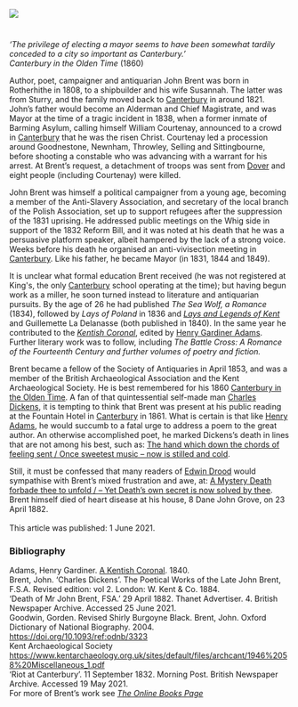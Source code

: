 [![](https://v3.juncture-digital.org/images/wb.svg)](https://v3.juncture-digital.org/wb)

<param ve-config title="John Brent (1808-1882)" author="Professor Carolyn Oulton" layout="vtl" 
banner="https://raw.githubusercontent.com/kent-map/images/main/banners/19c.jpg" description="">

<param ve-entity eid="Q29303" aliases="Canterbury">

<!-- Base map centred on Canterbury -->
<param ve-map center="Q29303" zoom="11.5">

<!-- Historical map layers -->
<param ve-map-layer active allmaps allmaps-id="d645df6b2e36d6f3" title="Kent OS 1863">

#

_‘The privilege of electing a mayor seems to have been somewhat tardily conceded to a city so important as Canterbury.’_   
_Canterbury in the Olden Time_ (1860)
<param ve-image url="https://stor.artstor.org/stor/bd59ff4f-a8f7-4728-95f7-cacbfafb3e00" label="The Westgate, Canterbury" attribution="Kent Maps Online Postcard Collection">

Author, poet, campaigner and antiquarian John Brent was born in Rotherhithe in 1808, to a shipbuilder and his wife Susannah. The latter was from Sturry, and the family moved back to [Canterbury](/19c/19c-canterbury) in around 1821. John’s father would become an Alderman and Chief Magistrate, and was Mayor at the time of a tragic incident in 1838, when a former inmate of Barming Asylum, calling himself William Courtenay, announced to a crowd in [Canterbury](/19c/19c-canterbury) that he was the risen Christ. Courtenay led a procession around Goodnestone, Newnham, Throwley, Selling and Sittingbourne, before shooting a constable who was advancing with a warrant for his arrest.  At Brent’s request, a detachment of troops was sent from [Dover](/19c/19c-dover)  and eight people (including Courtenay) were killed.
<param ve-image url="https://upload.wikimedia.org/wikipedia/commons/d/d8/The_parish_church%2C_Sturry%2C_Kent_-_geograph.org.uk_-_480705.jpg" label="The Parish Church, Sturry, Kent" attribution="David Mills" license="CC BY-SA 2.0">

John Brent was himself a political campaigner from a young age, becoming a member of the Anti-Slavery Association, and secretary of the local branch of the Polish Association, set up to support refugees after the suppression of the 1831 uprising. He addressed public meetings on the Whig side in support of the 1832 Reform Bill, and it was noted at his death that he was a persuasive platform speaker, albeit hampered by the lack of a strong voice. Weeks before his death he organised an anti-vivisection meeting in [Canterbury](/19c/19c-canterbury).  Like his father, he became Mayor (in 1831, 1844 and 1849).
<param ve-image url="https://upload.wikimedia.org/wikipedia/commons/1/1a/Canterbury_from_the_Railway_%28BM_1931%2C0818.1%29.jpg" label="Canterbury from the railway c. 1835-60" attribution="British Museum, Public domain, via Wikimedia Commons">

It is unclear what formal education Brent received (he was not registered at King's, the only [Canterbury](/19c/19c-canterbury) school operating at the time); but having begun work as a miller, he soon turned instead to literature and antiquarian pursuits. By the age of 26 he had published _The Sea Wolf, a Romance_ (1834), followed by _Lays of Poland_ in 1836 and [_Lays and Legends of Kent_]( https://books.googleusercontent.com/books/content?req=AKW5QadY0R5Cm4VnasEGIr2yjX6hcxRy5WKamnyzV88Kz5friiGL12cnFDMqmTJB5MTx89mslYp10DO_ZUws8fJWJDXT8eDF11Z4gMJ4rM2PbH87qyk2cH2YE7BWY_j7p8P8CeSgbH_LhpfR6aJ84ruTXzaeMXF7zqND_csLrvBp9mRjVaaQ8LlG6YDZJIhjRpE-Y8UD3J4HE8JOFANoGM0KFaBlpgwkEM7_uylI76SJD9D4mzOn28pPgFTkGwpXCzdCwfwm_LrtNrAZeJRQkayR0jBRQsas_tiR6j2trshM3eiaUCqK6YY)
and Guillemette La Delanasse (both published in 1840). In the same year he contributed to the [_Kentish Coronal_](https://www.google.co.uk/books/edition/The_Kentish_coronal_original_prose_and_p/oraka2LFkaAC?hl=en&gbpv=1), edited by [Henry Gardiner Adams](/19c/19c-gardiner-adams-biography). Further literary work was to follow, including _The Battle Cross: A Romance of the Fourteenth Century and further volumes of poetry and fiction._
<param ve-image url="https://upload.wikimedia.org/wikipedia/commons/7/73/Waterwheel_pit%2C_Abbot%27s_Mill_-_geograph.org.uk_-_1921736.jpg" label="Waterwheel pit, Abbot's Mill, Mill Lane, Canterbury - one of the six mills in Canterbury" attribution="Stephen Craven, Abbot's Mill, Mill Lane, Canterbury by Stephen Craven, via Wikimedia Commons" license="CC BY-SA 2.0">

Brent became a fellow of the Society of Antiquaries in April 1853, and was a member of the British Archaeological Association and the Kent Archaeological Society. He is best remembered for his 1860 [Canterbury in the Olden Time](https://babel.hathitrust.org/cgi/pt?id=uc1.31175001958167&view=1up&seq=9).  A fan of that quintessential self-made man [Charles Dickens](/dickens), it is tempting to think that Brent was present at his public reading at the Fountain Hotel in [Canterbury](/19c/19c-canterbury) in 1861. What is certain is that like [Henry Adams](/19c/19c-gardiner-adams-biography), he would succumb to a fatal urge to address a poem to the great author. An otherwise accomplished poet, he marked Dickens’s death in lines that are not among his best, such as:
[The hand which down the chords of feeling sent /
Once sweetest music – now is stilled and cold]( https://books.google.co.uk/books?id=Ds8IAAAAQAAJ&pg=PA99&dq=%22Dickens%22+and+%22John+Brent%22&hl=en&newbks=1&newbks_redir=0&sa=X&ved=2ahUKEwjKrP-csNbwAhUPExQKHQhIDSQQ6AEwAHoECAAQAg#v=onepage&q=%22Dickens%22%20and%20%22John%20Brent%22&f=false).
<param ve-image url="https://stor.artstor.org/stor/8170ce97-3fe7-4dac-b063-ff35b17faecb" label="Canterbury in the Olden Time" attribution="John Brent">
<param ve-image url="https://stor.artstor.org/stor/3e7c4e22-8283-443a-8ae0-da685ef246bf" label="Illustration of enamelled brooches from Canterbury in the Olden Time" attribution="John Brent">

Still, it must be confessed that many readers of [Edwin Drood](/edwin-drood-curated-walk) would sympathise with Brent’s mixed frustration and awe, at:
[A Mystery Death forbade thee to unfold /
– Yet Death’s own secret is now solved by thee]( https://books.google.co.uk/books?id=Ds8IAAAAQAAJ&pg=PA99&dq=%22Dickens%22+and+%22John+Brent%22&hl=en&newbks=1&newbks_redir=0&sa=X&ved=2ahUKEwjKrP-csNbwAhUPExQKHQhIDSQQ6AEwAHoECAAQAg#v=onepage&q=%22Dickens%22%20and%20%22John%20Brent%22&f=false).
Brent himself died of heart disease at his house, 8 Dane John Grove, on 23 April 1882.
<br><br>
This article was published: 1 June 2021.
<param ve-image url="https://stor.artstor.org/stor/000006fe-369e-488c-909b-955d19db4123" label="Don John Grove, with Brent's house on the far left" attribution="Martin Crowther">


### Bibliography 

Adams, Henry Gardiner. [A Kentish Coronal]( https://www.google.co.uk/books/edition/The_Kentish_coronal_original_prose_and_p/oraka2LFkaAC?hl=en&gbpv=1). 1840.   
Brent, John. ‘Charles Dickens’. The Poetical Works of the Late John Brent, F.S.A. Revised edition: vol 2. London: W. Kent & Co. 1884.   
‘Death of Mr John Brent, FSA.’ 29 April 1882. Thanet Advertiser. 4. British Newspaper Archive. Accessed 25 June 2021.   
Goodwin, Gorden. Revised Shirly Burgoyne Black. Brent, John. Oxford Dictionary of National Biography. 2004. https://doi.org/10.1093/ref:odnb/3323   
Kent Archaeological Society
https://www.kentarchaeology.org.uk/sites/default/files/archcant/1946%2058%20Miscellaneous_1.pdf   
‘Riot at Canterbury’. 11 September 1832. Morning Post. British Newspaper Archive. Accessed 19 May 2021.   
For more of Brent’s work see [_The Online Books Page_](http://onlinebooks.library.upenn.edu/webbin/book/lookupname?key=Brent%2C%20John%2C%201808-1882)
<param ve-image url="https://stor.artstor.org/stor/129ae304-a3f9-4021-856a-0c6d4ce1c3bc" label="Canterbury in the Olden Time signed by the author">
